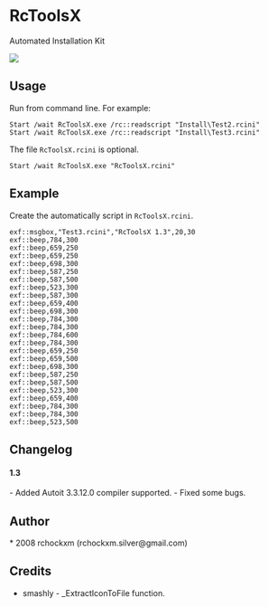 RcToolsX
================

Automated Installation Kit

<img src="https://img.shields.io/dub/l/vibe-d.svg" />

<h2><a name="usage" class="anchor" href="#usage"><span class="mini-icon mini-icon-link"></span></a>Usage</h2>

Run from command line. For example:

```shell
Start /wait RcToolsX.exe /rc::readscript "Install\Test2.rcini"
Start /wait RcToolsX.exe /rc::readscript "Install\Test3.rcini"
```

The file <code>RcToolsX.rcini</code> is optional.

```shell
Start /wait RcToolsX.exe "RcToolsX.rcini"
```

<h2><a name="example" class="anchor" href="#example"><span class="mini-icon mini-icon-link"></span></a>Example</h2>

Create the automatically script in <code>RcToolsX.rcini</code>.

```shell
exf::msgbox,"Test3.rcini","RcToolsX 1.3",20,30
exf::beep,784,300
exf::beep,659,250
exf::beep,659,250
exf::beep,698,300
exf::beep,587,250
exf::beep,587,500
exf::beep,523,300
exf::beep,587,300
exf::beep,659,400
exf::beep,698,300
exf::beep,784,300
exf::beep,784,300
exf::beep,784,600
exf::beep,784,300
exf::beep,659,250
exf::beep,659,500
exf::beep,698,300
exf::beep,587,250
exf::beep,587,500
exf::beep,523,300
exf::beep,659,400
exf::beep,784,300
exf::beep,784,300
exf::beep,523,500
```

<h2><a name="changelog" class="anchor" href="#changelog"><span class="mini-icon mini-icon-link"></span></a>Changelog</h2>

<h4>1.3</h4/>
- Added Autoit 3.3.12.0 compiler supported. 
- Fixed some bugs.

<h2><a name="author" class="anchor" href="#author"><span class="mini-icon mini-icon-link"></span></a>Author</h2>
* 2008 rchockxm (rchockxm.silver@gmail.com)

<h2><a name="credits" class="anchor" href="#credits"><span class="mini-icon mini-icon-link"></span></a>Credits</h2>

* smashly - _ExtractIconToFile function.
